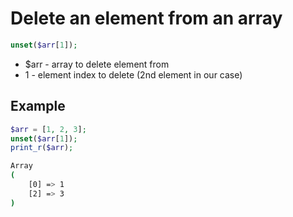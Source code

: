 # Delete an element from an array

```php
unset($arr[1]);
```

- $arr - array to delete element from
- 1 - element index to delete (2nd element in our case)

## Example
```php
$arr = [1, 2, 3];
unset($arr[1]);
print_r($arr);
```
```bash
Array
(
    [0] => 1
    [2] => 3
)
```
